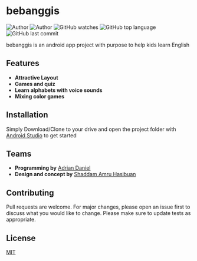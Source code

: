 # bebanggis
![Author](https://img.shields.io/badge/design%20by-shaddamah-blue)
![Author](https://img.shields.io/badge/programming%20by-adriandk-blue)
![GitHub watches](https://img.shields.io/github/stars/adriandk/bebanggis-app?style=social)
![GitHub top language](https://img.shields.io/github/languages/top/adriandk/bebanggis-app)
![GitHub last commit](https://img.shields.io/github/last-commit/adriandk/bebanggis-app)

bebanggis is an android app project with purpose to help kids learn English

## Features
* **Attractive Layout**
* **Games and quiz**
* **Learn alphabets with voice sounds**
* **Mixing color games**

## Installation
Simply Download/Clone to your drive and open the project folder with [Android Studio](https://developer.android.com/studio) to get started

## Teams
* **Programming by** [Adrian Daniel](https://github.com/adriandk)
* **Design and concept by** [Shaddam Amru Hasibuan](https://github.com/Shaddamah)

## Contributing
Pull requests are welcome. For major changes, please open an issue first to discuss what you would like to change.
Please make sure to update tests as appropriate.

## License
[MIT](https://choosealicense.com/licenses/mit/)

